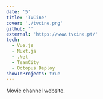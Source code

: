 ```yaml
---
date: '5'
title: 'TVCine'
cover: './tvcine.png'
github: ''
external: 'https://www.tvcine.pt/'
tech:
  - Vue.js
  - Nuxt.js
  - .Net
  - TeamCity
  - Octopus Deploy
showInProjects: true
---
```


Movie channel website.
